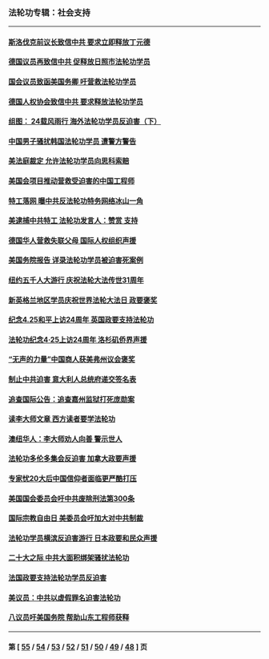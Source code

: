 ### 法轮功专辑：社会支持
---
#### [斯洛伐克前议长致信中共 要求立即释放丁元德](../../pages/nf4386/n14074619.md?09180430) 
#### [德国议员再致信中共 促释放日照市法轮功学员](../../pages/nf4386/n14069901.md?09180430) 
#### [国会议员致函美国务卿 吁营救法轮功学员](../../pages/nf4386/n14068427.md?09180430) 
#### [德国人权协会致信中共 要求释放法轮功学员](../../pages/nf4386/n14045330.md?09180430) 
#### [组图： 24载风雨行 海外法轮功学员反迫害（下）](../../pages/nf4386/n14030279.md?09180430) 
#### [中国男子骚扰韩国法轮功学员 遭警方警告](../../pages/nf4386/n14033245.md?09180430) 
#### [美法庭裁定 允许法轮功学员向思科索赔](../../pages/nf4386/n14030620.md?09180430) 
#### [美国会项目推动营救受迫害的中国工程师](../../pages/nf4386/n14019887.md?09180430) 
#### [特工落网 曝中共反法轮功特务网络冰山一角](../../pages/nf4386/n14006412.md?09180430) 
#### [美逮捕中共特工 法轮功发言人：赞赏 支持](../../pages/nf4386/n14005107.md?09180430) 
#### [德国华人营救失联父母 国际人权组织声援](../../pages/nf4386/n14002019.md?09180430) 
#### [美国务院报告 详录法轮功学员被迫害死案例](../../pages/nf4386/n13997752.md?09180430) 
#### [纽约五千人大游行 庆祝法轮大法传世31周年](../../pages/nf4386/n13995110.md?09180430) 
#### [新英格兰地区学员庆祝世界法轮大法日 政要褒奖](../../pages/nf4386/n13990800.md?09180430) 
#### [纪念4.25和平上访24周年 英国政要支持法轮功](../../pages/nf4386/n13984057.md?09180430) 
#### [法轮功纪念4·25上访24周年 洛杉矶侨界声援](../../pages/nf4386/n13978796.md?09180430) 
#### [“无声的力量”中国商人获美弗州议会褒奖](../../pages/nf4386/n13941208.md?09180430) 
#### [制止中共迫害 意大利人总统府递交签名表](../../pages/nf4386/n13933726.md?09180430) 
#### [追查国际公告：追查嘉州监狱打死庞勋案](../../pages/nf4386/n13933461.md?09180430) 
#### [读李大师文章 西方读者要学法轮功](../../pages/nf4386/n13925142.md?09180430) 
#### [澳纽华人：李大师劝人向善 警示世人](../../pages/nf4386/n13924146.md?09180430) 
#### [法轮功多伦多集会反迫害 加拿大政要声援](../../pages/nf4386/n13881303.md?09180430) 
#### [专家忧20大后中国信仰者面临更严酷打压](../../pages/nf4386/n13874993.md?09180430) 
#### [美国国会委员会吁中共废除刑法第300条](../../pages/nf4386/n13868121.md?09180430) 
#### [国际宗教自由日 美委员会吁加大对中共制裁](../../pages/nf4386/n13855021.md?09180430) 
#### [法轮功学员横滨反迫害游行 日本政要和民众声援](../../pages/nf4386/n13847132.md?09180430) 
#### [二十大之际 中共大面积绑架骚扰法轮功](../../pages/nf4386/n13846381.md?09180430) 
#### [法国政要支持法轮功学员反迫害](../../pages/nf4386/n13841970.md?09180430) 
#### [美议员：中共以虚假罪名迫害法轮功](../../pages/nf4386/n13841083.md?09180430) 
#### [八议员吁美国务院 帮助山东工程师获释](../../pages/nf4386/n13836379.md?09180430) 

---
#### 第 [ [55](./55.md?09180430) / [54](./54.md?09180430) / [53](./53.md?09180430) / [52](./52.md?09180430) / [51](./51.md?09180430) / [50](./50.md?09180430) / [49](./49.md?09180430) / [48](./48.md?09180430) ] 页
